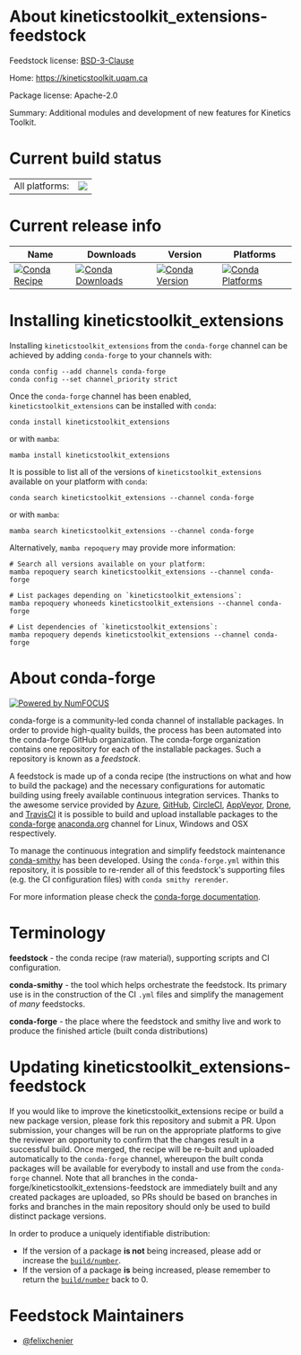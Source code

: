 About kineticstoolkit_extensions-feedstock
==========================================

Feedstock license: [BSD-3-Clause](https://github.com/conda-forge/kineticstoolkit_extensions-feedstock/blob/main/LICENSE.txt)

Home: https://kineticstoolkit.uqam.ca

Package license: Apache-2.0

Summary: Additional modules and development of new features for Kinetics Toolkit.

Current build status
====================


<table><tr><td>All platforms:</td>
    <td>
      <a href="https://dev.azure.com/conda-forge/feedstock-builds/_build/latest?definitionId=26011&branchName=main">
        <img src="https://dev.azure.com/conda-forge/feedstock-builds/_apis/build/status/kineticstoolkit_extensions-feedstock?branchName=main">
      </a>
    </td>
  </tr>
</table>

Current release info
====================

| Name | Downloads | Version | Platforms |
| --- | --- | --- | --- |
| [![Conda Recipe](https://img.shields.io/badge/recipe-kineticstoolkit__extensions-green.svg)](https://anaconda.org/conda-forge/kineticstoolkit_extensions) | [![Conda Downloads](https://img.shields.io/conda/dn/conda-forge/kineticstoolkit_extensions.svg)](https://anaconda.org/conda-forge/kineticstoolkit_extensions) | [![Conda Version](https://img.shields.io/conda/vn/conda-forge/kineticstoolkit_extensions.svg)](https://anaconda.org/conda-forge/kineticstoolkit_extensions) | [![Conda Platforms](https://img.shields.io/conda/pn/conda-forge/kineticstoolkit_extensions.svg)](https://anaconda.org/conda-forge/kineticstoolkit_extensions) |

Installing kineticstoolkit_extensions
=====================================

Installing `kineticstoolkit_extensions` from the `conda-forge` channel can be achieved by adding `conda-forge` to your channels with:

```
conda config --add channels conda-forge
conda config --set channel_priority strict
```

Once the `conda-forge` channel has been enabled, `kineticstoolkit_extensions` can be installed with `conda`:

```
conda install kineticstoolkit_extensions
```

or with `mamba`:

```
mamba install kineticstoolkit_extensions
```

It is possible to list all of the versions of `kineticstoolkit_extensions` available on your platform with `conda`:

```
conda search kineticstoolkit_extensions --channel conda-forge
```

or with `mamba`:

```
mamba search kineticstoolkit_extensions --channel conda-forge
```

Alternatively, `mamba repoquery` may provide more information:

```
# Search all versions available on your platform:
mamba repoquery search kineticstoolkit_extensions --channel conda-forge

# List packages depending on `kineticstoolkit_extensions`:
mamba repoquery whoneeds kineticstoolkit_extensions --channel conda-forge

# List dependencies of `kineticstoolkit_extensions`:
mamba repoquery depends kineticstoolkit_extensions --channel conda-forge
```


About conda-forge
=================

[![Powered by
NumFOCUS](https://img.shields.io/badge/powered%20by-NumFOCUS-orange.svg?style=flat&colorA=E1523D&colorB=007D8A)](https://numfocus.org)

conda-forge is a community-led conda channel of installable packages.
In order to provide high-quality builds, the process has been automated into the
conda-forge GitHub organization. The conda-forge organization contains one repository
for each of the installable packages. Such a repository is known as a *feedstock*.

A feedstock is made up of a conda recipe (the instructions on what and how to build
the package) and the necessary configurations for automatic building using freely
available continuous integration services. Thanks to the awesome service provided by
[Azure](https://azure.microsoft.com/en-us/services/devops/), [GitHub](https://github.com/),
[CircleCI](https://circleci.com/), [AppVeyor](https://www.appveyor.com/),
[Drone](https://cloud.drone.io/welcome), and [TravisCI](https://travis-ci.com/)
it is possible to build and upload installable packages to the
[conda-forge](https://anaconda.org/conda-forge) [anaconda.org](https://anaconda.org/)
channel for Linux, Windows and OSX respectively.

To manage the continuous integration and simplify feedstock maintenance
[conda-smithy](https://github.com/conda-forge/conda-smithy) has been developed.
Using the ``conda-forge.yml`` within this repository, it is possible to re-render all of
this feedstock's supporting files (e.g. the CI configuration files) with ``conda smithy rerender``.

For more information please check the [conda-forge documentation](https://conda-forge.org/docs/).

Terminology
===========

**feedstock** - the conda recipe (raw material), supporting scripts and CI configuration.

**conda-smithy** - the tool which helps orchestrate the feedstock.
                   Its primary use is in the construction of the CI ``.yml`` files
                   and simplify the management of *many* feedstocks.

**conda-forge** - the place where the feedstock and smithy live and work to
                  produce the finished article (built conda distributions)


Updating kineticstoolkit_extensions-feedstock
=============================================

If you would like to improve the kineticstoolkit_extensions recipe or build a new
package version, please fork this repository and submit a PR. Upon submission,
your changes will be run on the appropriate platforms to give the reviewer an
opportunity to confirm that the changes result in a successful build. Once
merged, the recipe will be re-built and uploaded automatically to the
`conda-forge` channel, whereupon the built conda packages will be available for
everybody to install and use from the `conda-forge` channel.
Note that all branches in the conda-forge/kineticstoolkit_extensions-feedstock are
immediately built and any created packages are uploaded, so PRs should be based
on branches in forks and branches in the main repository should only be used to
build distinct package versions.

In order to produce a uniquely identifiable distribution:
 * If the version of a package **is not** being increased, please add or increase
   the [``build/number``](https://docs.conda.io/projects/conda-build/en/latest/resources/define-metadata.html#build-number-and-string).
 * If the version of a package **is** being increased, please remember to return
   the [``build/number``](https://docs.conda.io/projects/conda-build/en/latest/resources/define-metadata.html#build-number-and-string)
   back to 0.

Feedstock Maintainers
=====================

* [@felixchenier](https://github.com/felixchenier/)

